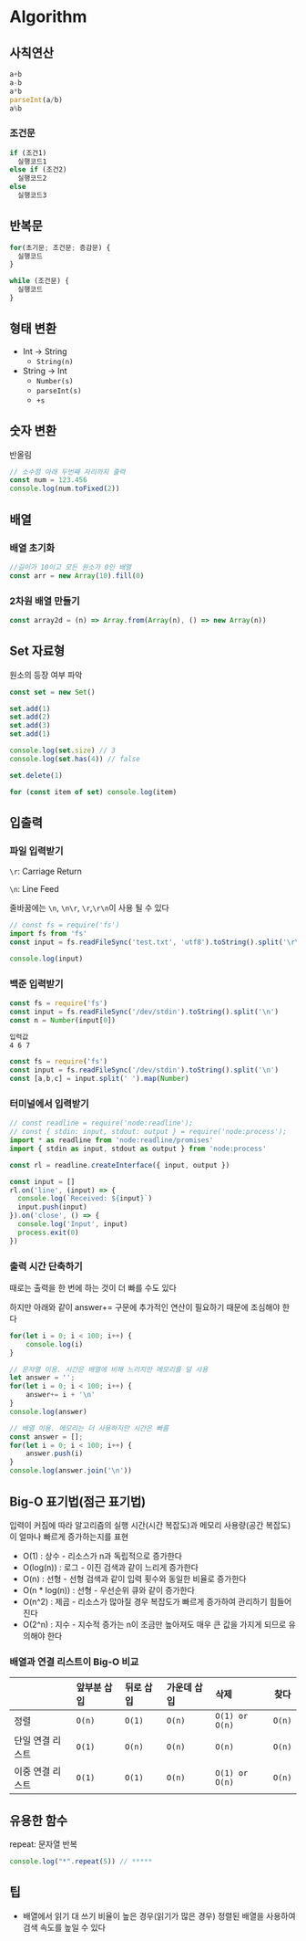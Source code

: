 # Algorithm





## 사칙연산

```javascript
a+b
a-b
a*b
parseInt(a/b)
a%b
```



### 조건문

```javascript
if (조건1)
  실행코드1
else if (조건2)
  실행코드2
else 
  실행코드3


```



## 반복문

```javascript
for(초기문; 조건문; 증감문) {
  실행코드
}
```

```javascript
while (조건문) {
  실행코드
}
```



## 형태 변환

- Int -> String
  - `String(n)`
- String -> Int
  - `Number(s)`
  - `parseInt(s)`
  - `+s`



## 숫자 변환

반올림

```javascript
// 소수점 아래 두번째 자리까지 출력
const num = 123.456
console.log(num.toFixed(2))
```



## 배열



### 배열 초기화

```javascript
//길이가 10이고 모든 원소가 0인 배열 
const arr = new Array(10).fill(0)
```



### 2차원 배열 만들기

```javascript
const array2d = (n) => Array.from(Array(n), () => new Array(n))
```



## Set 자료형

원소의 등장 여부 파악

```javascript
const set = new Set()

set.add(1)
set.add(2)
set.add(3)
set.add(1)

console.log(set.size) // 3
console.log(set.has(4)) // false

set.delete(1)

for (const item of set) console.log(item)
```





## 입출력



### 파일 입력받기

`\r`: Carriage Return

`\n`: Line Feed

줄바꿈에는 `\n`, `\n\r`, `\r`,`\r\n`이 사용 될 수 있다

```javascript
// const fs = require('fs')
import fs from 'fs'
const input = fs.readFileSync('test.txt', 'utf8').toString().split('\r\n')

console.log(input)
```



### 백준 입력받기

```javascript
const fs = require('fs')
const input = fs.readFileSync('/dev/stdin').toString().split('\n')
const n = Number(input[0])
```



```bash
입력값
4 6 7
```

```javascript
const fs = require('fs')
const input = fs.readFileSync('/dev/stdin').toString().split('\n')
const [a,b,c] = input.split(' ').map(Number)
```



### 터미널에서 입력받기

```javascript
// const readline = require('node:readline');
// const { stdin: input, stdout: output } = require('node:process');
import * as readline from 'node:readline/promises'
import { stdin as input, stdout as output } from 'node:process'

const rl = readline.createInterface({ input, output })

const input = []
rl.on('line', (input) => {
  console.log(`Received: ${input}`)
  input.push(input)
}).on('close', () => {
  console.log('Input', input)
  process.exit(0)
})

```



### 출력 시간 단축하기

때로는 출력을 한 번에 하는 것이 더 빠를 수도 있다

하지만 아래와 같이 answer+= 구문에 추가적인 연산이 필요하기  때문에 조심해야 한다

```javascript
for(let i = 0; i < 100; i++) {
	console.log(i)
}
```

```javascript
// 문자열 이용. 시간은 배열에 비해 느리지만 메모리를 덜 사용
let answer = '';
for(let i = 0; i < 100; i++) {
	answer+= i + '\n'
}
console.log(answer)
```

```javascript
// 배열 이용. 메모리는 더 사용하지만 시간은 빠름
const answer = [];
for(let i = 0; i < 100; i++) {
	answer.push(i)
}
console.log(answer.join('\n'))
```



## Big-O 표기법(점근 표기법)

입력이 커짐에 따라 알고리즘의 실행 시간(시간 복잡도)과 메모리 사용량(공간 복잡도)이 얼마나 빠르게 증가하는지를 표현

- O(1) : 상수 - 리소스가 n과 독립적으로 증가한다
- O(log(n)) : 로그 - 이진 검색과 같이 느리게 증가한다
- O(n) : 선형 - 선형 검색과 같이 입력 횟수와 동일한 비율로 증가한다
- O(n * log(n)) : 선형 - 우선순위 큐와 같이 증가한다
- O(n^2) : 제곱 - 리소스가 많아질 경우 복잡도가 빠르게 증가하여 관리하기 힘들어진다
- O(2^n) : 지수 - 지수적 증가는 n이 조금만 높아져도 매우 큰 값을 가지게 되므로 유의해야 한다



### 배열과 연결 리스트이 Big-O 비교

|                  | 앞부분 삽입 | 뒤로 삽입 | 가운데 삽입 | 삭제           | 찾다   |
| :--------------- | :---------- | :-------- | :---------- | :------------- | ------ |
| 정렬             | `O(n)`      | `O(1)`    | `O(n)`      | `O(1) or O(n)` | `O(n)` |
| 단일 연결 리스트 | `O(1)`      | `O(n)`    | `O(n)`      | `O(n)`         | `O(n)` |
| 이중 연결 리스트 | `O(1)`      | `O(1)`    | `O(n)`      | `O(1) or O(n)` | `O(n)` |



## 유용한 함수

repeat: 문자열 반복

```javascript
console.log("*".repeat(5)) // *****
```



## 팁

- 배열에서 읽기 대 쓰기 비율이 높은 경우(읽기가 많은 경우) 정렬된 배열을 사용하여 검색 속도를 높일 수 있다

